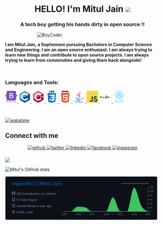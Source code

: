 <h1 align="center">HELLO! I'm Mitul Jain <img src="https://media.giphy.com/media/hvRJCLFzcasrR4ia7z/giphy.gif" width="15px"></h1>
<h3 align="center">A tech boy getting his hands dirty in open source !!</h3>

<img align ="right" alt="BoyCoder"  width="400" src="https://c.tenor.com/2uyENRmiUt0AAAAC/coding.gif">
<p>

</p><br>
<p><b>I am Mitul Jain, a Sophomore pursuing Bachelors in Computer Science and Engineering. I am an open source enthusiast. I am always trying to learn new things and contribute to open source projects. I am always trying to learn from commnuties and giving them back alongside!</p>
</b>

<br>

<h3 align="left">Languages and Tools:</h3>
<p align="left"> <a href="https://getbootstrap.com" target="_blank"> <img src="https://raw.githubusercontent.com/devicons/devicon/master/icons/bootstrap/bootstrap-plain-wordmark.svg" alt="bootstrap" width="40" height="40"/> </a> <a href="https://www.cprogramming.com/" target="_blank"> <img src="https://raw.githubusercontent.com/devicons/devicon/master/icons/c/c-original.svg" alt="c" width="40" height="40"/> </a> <a href="https://www.w3schools.com/cpp/" target="_blank"> <img src="https://raw.githubusercontent.com/devicons/devicon/master/icons/cplusplus/cplusplus-original.svg" alt="cplusplus" width="40" height="40"/> </a> <a href="https://www.w3schools.com/css/" target="_blank"> <img src="https://raw.githubusercontent.com/devicons/devicon/master/icons/css3/css3-original-wordmark.svg" alt="css3" width="40" height="40"/> </a> <a href="https://www.w3.org/html/" target="_blank"> <img src="https://raw.githubusercontent.com/devicons/devicon/master/icons/html5/html5-original-wordmark.svg" alt="html5" width="40" height="40"/> </a> <a href="https://www.java.com" target="_blank"> <img src="https://raw.githubusercontent.com/devicons/devicon/master/icons/java/java-original.svg" alt="java" width="40" height="40"/> </a> <a href="https://developer.mozilla.org/en-US/docs/Web/JavaScript" target="_blank"> <img src="https://raw.githubusercontent.com/devicons/devicon/master/icons/javascript/javascript-original.svg" alt="javascript" width="40" height="40"/> </a> <a href="https://nodejs.org" target="_blank"> <img src="https://raw.githubusercontent.com/devicons/devicon/master/icons/nodejs/nodejs-original-wordmark.svg" alt="nodejs" width="40" height="40"/> </a> <a href="https://reactjs.org/" target="_blank"> <img src="https://raw.githubusercontent.com/devicons/devicon/master/icons/react/react-original-wordmark.svg" alt="react" width="40" height="40"/> </a> </p>
<br>

[![wakatime](https://wakatime.com/badge/github/mgjain9871/mgjain9871.svg)](https://wakatime.com/badge/github/mgjain9871/mgjain9871)

## Connect with me  
<div align="center">
<a href="https://github.com/mgjain9871" target="_blank">
<img src=https://img.shields.io/badge/github-%2324292e.svg?&style=for-the-badge&logo=github&logoColor=white alt=github style="margin-bottom: 5px;" />
</a>
<a href="https://twitter.com/MITULJA69516026" target="_blank">
<img src=https://img.shields.io/badge/twitter-%2300acee.svg?&style=for-the-badge&logo=twitter&logoColor=white alt=twitter style="margin-bottom: 5px;" />
</a>
<a href="https://linkedin.com/in/mitul-jain-b67126171" target="_blank">
<img src=https://img.shields.io/badge/linkedin-%231E77B5.svg?&style=for-the-badge&logo=linkedin&logoColor=white alt=linkedin style="margin-bottom: 5px;" />
</a>
<a href="https://www.facebook.com/mitul.jain.106" target="_blank">
<img src=https://img.shields.io/badge/facebook-%232E87FB.svg?&style=for-the-badge&logo=facebook&logoColor=white alt=facebook style="margin-bottom: 5px;" />
</a>
<a href="https://instagram.com/mitul_jain.99" target="_blank">
<img src=https://img.shields.io/badge/instagram-%23000000.svg?&style=for-the-badge&logo=instagram&logoColor=white alt=instagram style="margin-bottom: 5px;" />
</a>  
</div>  
  

<br/>  

<img align="center" src="https://github-readme-stats.vercel.app/api?username=mgjain9871&count_private=true&show_icons=true&theme=tokyonight" />

<br />

![Mitul's GitHub stats](https://github-readme-streak-stats.herokuapp.com/?user=mgjain9871&theme=vision-friendly-dark)

[![](https://raw.githubusercontent.com/mgjain9871/mgjain9871/main/profile-summary-card-output/github_dark/0-profile-details.svg)](https://github.com/vn7n24fzkq/github-profile-summary-cards)
<!-- [![](https://raw.githubusercontent.com/mgjain9871/mgjain9871/main/profile-summary-card-output/github_dark/1-repos-per-language.svg)](https://github.com/vn7n24fzkq/github-profile-summary-cards) [![](https://raw.githubusercontent.com/mgjain9871/mgjain9871/main/profile-summary-card-output/github_dark/2-most-commit-language.svg)](https://github.com/vn7n24fzkq/github-profile-summary-cards) -->
<!-- [![](https://raw.githubusercontent.com/mgjain9871/mgjain9871/main/profile-summary-card-output/github_dark/3-stats.svg)](https://github.com/vn7n24fzkq/github-profile-summary-cards) [![](https://raw.githubusercontent.com/mgjain9871/mgjain9871/main/profile-summary-card-output/github_dark/4-productive-time.svg)](https://github.com/vn7n24fzkq/github-profile-summary-cards) -->

